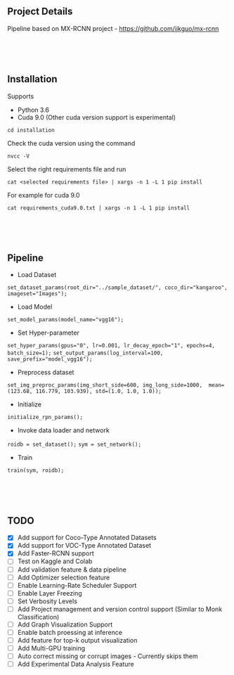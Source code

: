 ## Project Details
Pipeline based on MX-RCNN project - https://github.com/ijkguo/mx-rcnn

<br />
<br />
<br />

## Installation

Supports 
- Python 3.6
- Cuda 9.0 (Other cuda version support is experimental)
    
`cd installation`

Check the cuda version using the command

`nvcc -V`

Select the right requirements file and run 

`cat <selected requirements file> | xargs -n 1 -L 1 pip install`

For example for cuda 9.0

`cat requirements_cuda9.0.txt | xargs -n 1 -L 1 pip install`


<br />
<br />
<br />

## Pipeline

- Load Dataset

`set_dataset_params(root_dir="../sample_dataset/", coco_dir="kangaroo", imageset="Images");`

- Load Model

`set_model_params(model_name="vgg16");`

- Set Hyper-parameter

`set_hyper_params(gpus="0", lr=0.001, lr_decay_epoch="1", epochs=4, batch_size=1);`
`set_output_params(log_interval=100, save_prefix="model_vgg16");`

- Preprocess dataset

`set_img_preproc_params(img_short_side=600, img_long_side=1000, 
                       mean=(123.68, 116.779, 103.939), std=(1.0, 1.0, 1.0));`
                    
- Initialize 

`initialize_rpn_params();`

- Invoke data loader and network

`roidb = set_dataset();`
`sym = set_network();`

- Train

`train(sym, roidb);`



<br />
<br />
<br />

## TODO

- [x] Add support for Coco-Type Annotated Datasets
- [x] Add support for VOC-Type Annotated Dataset
- [x] Add Faster-RCNN support
- [ ] Test on Kaggle and Colab 
- [ ] Add validation feature & data pipeline
- [ ] Add Optimizer selection feature
- [ ] Enable Learning-Rate Scheduler Support
- [ ] Enable Layer Freezing
- [ ] Set Verbosity Levels
- [ ] Add Project management and version control support (Similar to Monk Classification)
- [ ] Add Graph Visualization Support
- [ ] Enable batch proessing at inference
- [ ] Add feature for top-k output visualization
- [ ] Add Multi-GPU training
- [ ] Auto correct missing or corrupt images - Currently skips them
- [ ] Add Experimental Data Analysis Feature
